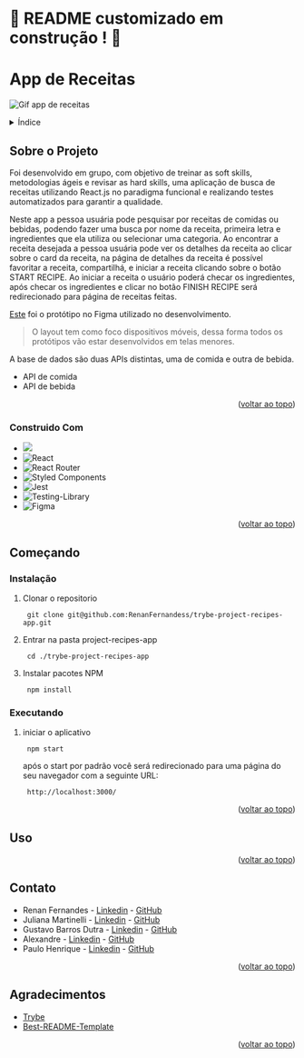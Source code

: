 <a name="readme-top"></a>
# :construction: README customizado em construção ! :construction:
# App de Receitas

![Gif app de receitas](./assets/demo.gif)

<details>
  <summary>Índice</summary>
  <ol>
    <li>
      <a href="#sobre-o-projeto">Sobre o Projeto</a>
      <ul>
        <li><a href="#construido-com">Construido Com</a></li>
      </ul>
    </li>
    <li>
      <a href="#começando">Começando</a>
      <ul>
        <li><a href="#instalação">Instalação</a></li>
        <li><a href="#executando">Executando</a></li>
      </ul>
    </li>
    <li><a href="#uso">Uso</a></li>
    <li><a href="#contato">Contato</a></li>
    <li><a href="#agradecimentos">Agradecimentos</a></li>
  </ol>
</details>

## Sobre o Projeto
Foi desenvolvido em grupo, com objetivo de treinar as soft skills, metodologias ágeis e revisar as hard skills, uma aplicação de busca de receitas utilizando React.js no paradigma funcional e realizando testes automatizados para garantir a qualidade.

Neste app a pessoa usuária pode pesquisar por receitas de comidas ou bebidas, podendo fazer uma busca por nome da receita, primeira letra e ingredientes que ela utiliza ou selecionar uma categoria. Ao encontrar a receita desejada a pessoa usuária pode ver os detalhes da receita ao clicar sobre o card da receita, na página de detalhes da receita é possível favoritar a receita, compartilhá, e iniciar a receita clicando sobre o botão START RECIPE. Ao iniciar a receita o usuário poderá checar os ingredientes, após checar os ingredientes e clicar no botão FINISH RECIPE será redirecionado para página de receitas feitas.

[Este](https://www.figma.com/file/g583ReaScBdevPmylIeDcp/%5BProjeto%5D%5BFrontend%5D-Recipes-App-(Copy)?type=design&node-id=0%3A1&t=Tjs8coUvioSRyYqp-1) foi o protótipo no Figma utilizado no desenvolvimento.
> O layout tem como foco dispositivos móveis, dessa forma todos os protótipos vão estar desenvolvidos em telas menores.

A base de dados são duas APIs distintas, uma de comida e outra de bebida.
* API de comida
* API de bebida

<p align="right">(<a href="#readme-top">voltar ao topo</a>)</p>

### Construido Com

  * [<img src="https://img.shields.io/badge/JavaScript-323330?style=for-the-badge&logo=javascript&logoColor=F7DF1E" />](https://developer.mozilla.org/en-US/docs/Web/JavaScript)
  * ![React](https://img.shields.io/badge/react-%2320232a.svg?style=for-the-badge&logo=react&logoColor=%2361DAFB)
  * ![React Router](https://img.shields.io/badge/React_Router-CA4245?style=for-the-badge&logo=react-router&logoColor=white)
  * ![Styled Components](https://img.shields.io/badge/styled--components-DB7093?style=for-the-badge&logo=styled-components&logoColor=white)
  * ![Jest](https://img.shields.io/badge/-jest-%23C21325?style=for-the-badge&logo=jest&logoColor=white)
  * ![Testing-Library](https://img.shields.io/badge/-TestingLibrary-%23E33332?style=for-the-badge&logo=testing-library&logoColor=white)
  * ![Figma](https://img.shields.io/badge/figma-%23F24E1E.svg?style=for-the-badge&logo=figma&logoColor=white)
 
 
<p align="right">(<a href="#readme-top">voltar ao topo</a>)</p>

## Começando

### Instalação

1. Clonar o repositorio

        git clone git@github.com:RenanFernandess/trybe-project-recipes-app.git

2. Entrar na pasta project-recipes-app
  
        cd ./trybe-project-recipes-app
    
3. Instalar pacotes NPM
  
        npm install

### Executando
  
1. iniciar o aplicativo
    
        npm start

   após o start por padrão você será redirecionado para uma página do seu navegador com a seguinte URL:
   
        http://localhost:3000/

<p align="right">(<a href="#readme-top">voltar ao topo</a>)</p>
 
## Uso



<p align="right">(<a href="#readme-top">voltar ao topo</a>)</p>

## Contato

* Renan Fernandes - [Linkedin](https://www.linkedin.com/in/orenanfernandes/) - [GitHub](https://github.com/RenanFernandess)
* Juliana Martinelli - [Linkedin](https://www.linkedin.com/in/julianamartinelliquaglia/) - [GitHub](https://github.com/julianamq)
* Gustavo Barros Dutra - [Linkedin](https://www.linkedin.com/in/gustavodutradev/) - [GitHub](https://github.com/Gustavo-trybedev)
* Alexandre - [Linkedin](https://www.linkedin.com/in/alexandre-evangelista-souza-lima/) - [GitHub](https://github.com/LEXW3B)
* Paulo Henrique - [Linkedin](https://www.linkedin.com/in/paulo-de-assis/) - [GitHub](https://github.com/paulohdeassis)

<p align="right">(<a href="#readme-top">voltar ao topo</a>)</p>

## Agradecimentos

* [Trybe](https://www.betrybe.com/)
* [Best-README-Template](https://github.com/othneildrew/Best-README-Template)

<p align="right">(<a href="#readme-top">voltar ao topo</a>)</p>
